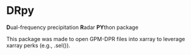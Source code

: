 # DRpy

**D**ual-frequency precipitation **R**adar **PY**thon package

This package was made to open GPM-DPR files into xarray to leverage xarray perks (e.g., .sel()). 
